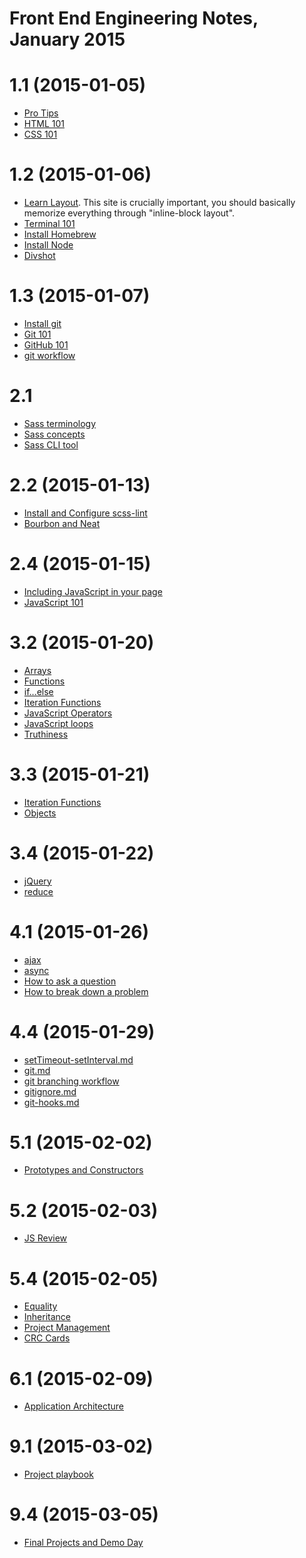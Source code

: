 Front End Engineering Notes, January 2015
=========================================

# 1.1 (2015-01-05)
- [Pro Tips](00-pro-tips.md)
- [HTML 101](01-html-101.md)
- [CSS 101](02-css-101.md)

# 1.2 (2015-01-06)
- [Learn Layout](http://learnlayout.com/). This site is crucially important, you
  should basically memorize everything through "inline-block layout".
- [Terminal 101](003-terminal-101.md)
- [Install Homebrew](004-install-homebrew.md)
- [Install Node](005-install-node.md)
- [Divshot](006-divshot.md)

# 1.3 (2015-01-07)
- [Install git](007-git-installation.md)
- [Git 101](008-git-101.md)
- [GitHub 101](009-github-101.md)
- [git workflow](010-git-workflow.md)

# 2.1
- [Sass
  terminology](http://skillcrush.com/2014/07/29/jargon-begone-common-sass-terminology-beginners/)
- [Sass concepts](https://scotch.io/tutorials/getting-started-with-sass)
- [Sass CLI tool](997-sass-cli.md)

# 2.2 (2015-01-13)
- [Install and Configure scss-lint](999-scss-lint.md)
- [Bourbon and Neat](998-bourbon-neat.md)

# 2.4 (2015-01-15)
- [Including JavaScript in your page](including-js.md)
- [JavaScript 101](js-101.md)

# 3.2 (2015-01-20)
- [Arrays](arrays.md)
- [Functions](functions.md)
- [if...else](if-else.md)
- [Iteration Functions](iteration-functions.md)
- [JavaScript Operators](js-operators.md)
- [JavaScript loops](loops.md)
- [Truthiness](truthiness.md)

# 3.3 (2015-01-21)
- [Iteration Functions](iteration-functions.md)
- [Objects](objects.md)

# 3.4 (2015-01-22)
- [jQuery](jquery-101.md)
- [reduce](iteration-functions.md)

# 4.1 (2015-01-26)
- [ajax](ajax.md)
- [async](async.md)
- [How to ask a question](how-to-ask-a-question.md)
- [How to break down a problem](how-to-break-down-a-problem.md)

# 4.4 (2015-01-29)
- [setTimeout-setInterval.md](setTimeout-setInterval.md)
- [git.md](git.md)
- [git branching workflow](git-branching-workflow.md)
- [gitignore.md](gitignore.md)
- [git-hooks.md](git-hooks.md)

# 5.1 (2015-02-02)
- [Prototypes and Constructors](prototypes-and-constructors.md)

# 5.2 (2015-02-03)
- [JS Review](js-review.md)

# 5.4 (2015-02-05)
- [Equality](equality-and-coersion.md)
- [Inheritance]()
- [Project Management](project-management.md)
- [CRC Cards]()

# 6.1 (2015-02-09)
- [Application Architecture](application-architecture.md)

# 9.1 (2015-03-02)
- [Project playbook](playbook.md)

# 9.4 (2015-03-05)
- [Final Projects and Demo Day](final-projects.md)
